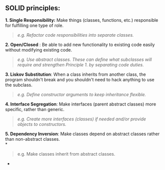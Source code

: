 
## SOLID principles:  

 **1. Single Responsibility:**  Make things (classes, functions, etc.) responsible for fulfilling one type of role.  

>  *e.g. Refactor code responsibilities into separate classes.*

 
 **2. Open/Closed** :  Be able to add new functionality to existing code easily without modifying existing code.  

> *e.g. Use abstract classes. These can define what subclasses will require and strengthen Principle 1. by separating code duties.*

 
 **3. Liskov Substitution**:  When a class inherits from another class, the program shouldn't break and you shouldn't need to hack anything to use the subclass.  

>  *e.g. Define constructor arguments to keep inheritance flexible.*

 
 **4. Interface Segregation**: Make interfaces (parent abstract classes) more specific, rather than generic.  

>  *e.g. Create more interfaces (classes) if needed and/or provide
> objects to constructors.*

 
 **5. Dependency Inversion**:  Make classes depend on abstract classes rather than non-abstract classes.  
 *
> e.g. Make classes inherit from abstract classes.
*
